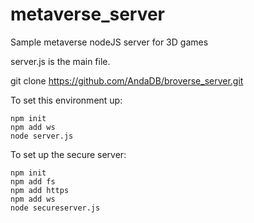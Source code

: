 # metaverse_server
Sample metaverse nodeJS server for 3D games

server.js is the main file.

git clone https://github.com/AndaDB/broverse_server.git

To set this environment up:
```
npm init
npm add ws
node server.js
```

To set up the secure server:
```
npm init
npm add fs
npm add https
npm add ws
node secureserver.js
```
